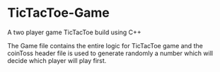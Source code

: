 # TicTacToe-Game
A two player game TicTacToe build using C++
 
The Game file contains the entire logic for TicTacToe game and the coinToss header file is used to generate randomly a number which will decide which player will play first. 
